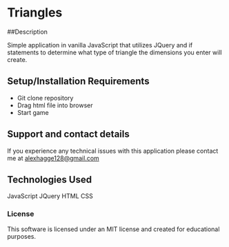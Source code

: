 # Triangles

##Description 

Simple application in vanilla JavaScript that utilizes JQuery and if statements to determine what type of triangle the dimensions you enter will create. 

## Setup/Installation Requirements

* Git clone repository 
* Drag html file into browser
* Start game

## Support and contact details

If you experience any technical issues with this application please contact me at alexhagge128@gmail.com

## Technologies Used

JavaScript
JQuery
HTML
CSS

### License

This software is licensed under an MIT license and created for educational purposes. 

